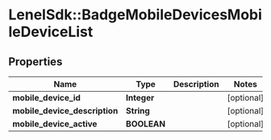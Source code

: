 # LenelSdk::BadgeMobileDevicesMobileDeviceList

## Properties
Name | Type | Description | Notes
------------ | ------------- | ------------- | -------------
**mobile_device_id** | **Integer** |  | [optional] 
**mobile_device_description** | **String** |  | [optional] 
**mobile_device_active** | **BOOLEAN** |  | [optional] 

